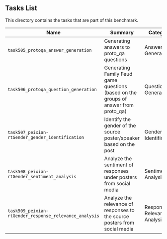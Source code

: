 ## Tasks List 

This directory contains the tasks that are part of this benchmark. 


Name | Summary | Category
---- | ----------- | --------
`task505_protoqa_answer_generation` | Generating answers to proto_qa questions | Answer Generation
`task506_protoqa_question_generation` | Generating Family Feud game questions (based on the groups of answer from proto_qa) | Question Generation  
`task507_peixian-rtGender_gender_identification` | Identify the gender of the source poster/speaker based on the post | Gender Identification
`task508_peixian-rtGender_sentiment_analysis` | Analyze the sentiment of responses under posters from social media | Sentiment Analysis
`task509_peixian-rtGender_response_relevance_analysis` | Analyze the relevance of responses to the source posters from social media | Response Relevance Analysis